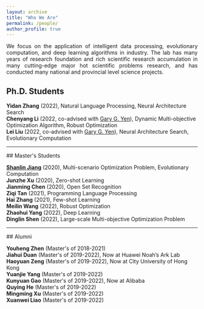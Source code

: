 ```yaml
---
layout: archive
title: "Who We Are"
permalink: /people/
author_profile: true
---
```


<p style="text-align:justify;">
We focus on the application of intelligent data processing, evolutionary computation, and deep learning algorithms in industry. The lab has many years of research foundation and rich scientific research accumulation in many cutting-edge major hot scientific problems research, and has conducted many national and provincial level science projects.
</p>

## Ph.D. Students

**Yidan Zhang** (2022), Natural Language Processing, Neural Architecture Search<br>
**Chenyang Li** (2022, co-advised with [Gary G. Yen](https://experts.okstate.edu/gyen)), Dynamic Multi-objective Optimization Algorithm, Robust Optimization<br>
**Lei Liu** (2022, co-advised with [Gary G. Yen](https://experts.okstate.edu/gyen)), Neural Architecture Search, Evolutionary Computation<br>

<hr/> 
## Master's Students

**[Shanlin Jiang](https://lin-jiangshanlin.github.io/)** (2020), Multi-scenario Optimization Problem, Evolutionary Computation<br>
**Junzhe Xu** (2020), Zero-shot Learning<br>
**Jianming Chen** (2020), Open Set Recognition<br>
**Ziqi Tan** (2021), Programming Language Processing<br>
**Hai Zhang** (2021), Few-shot Learning<br>
**Meilin Wang** (2022), Robust Optimization<br>
**Zhaohui Yang** (2022), Deep Learning<br>
**Dinglin Shen** (2022), Large-scale Multi-objective Optimization Problem<br>

<hr/> 
## Alumni

**Youheng Zhen** (Master's of 2018-2021)<br>
**Jiahui Duan** (Master's of 2019-2022), Now at Huawei Noah’s Ark Lab<br>
**Haoyuan Zeng** (Master's of 2019-2022), Now at City University of Hong Kong<br>
**Yuanjie Yang** (Master's of 2019-2022)<br>
**Kunyuan Gao** (Master's of 2019-2022), Now at Alibaba<br>
**Quying He** (Master's of 2019-2022)<br>
**Mingming Xu** (Master's of 2019-2022)<br>
**Xuanwei Liao** (Master's of 2019-2022)<br>
